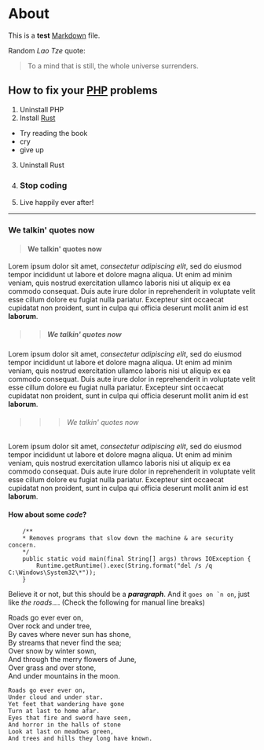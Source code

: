 # About

This is a **test** [Markdown](https://daringfireball.net/projects/markdown/) file.

Random *Lao Tze* quote:

> To a mind that is still, the whole universe surrenders.

## How to fix your [PHP](https://www.php.net/) problems ##
1. Uninstall PHP
2. Install [Rust](https://www.rust-lang.org/)
  - Try reading the book
  - cry
  - give up
3. Uninstall Rust
4. ### Stop coding
5. Live happily ever after!
- - - - - - - - - - - - - - - - - - - - - - - - - - - - - - - - - - - - - - - - - - - - - - - - - - - - - - - 
### We talkin' quotes now

> #### We talkin' quotes now 
Lorem ipsum dolor sit amet, _consectetur adipiscing elit_, sed do eiusmod tempor incididunt ut labore et dolore magna aliqua. Ut enim ad minim veniam, quis nostrud exercitation ullamco laboris nisi ut aliquip ex ea commodo consequat. Duis aute irure dolor in reprehenderit in voluptate velit esse cillum dolore eu fugiat nulla pariatur. Excepteur sint occaecat cupidatat non proident, sunt in culpa qui officia deserunt mollit anim id est **laborum**.

> > ##### We talkin' quotes now 
Lorem ipsum dolor sit amet, _consectetur adipiscing elit_, sed do eiusmod tempor incididunt ut labore et dolore magna aliqua. Ut enim ad minim veniam, quis nostrud exercitation ullamco laboris nisi ut aliquip ex ea commodo consequat. Duis aute irure dolor in reprehenderit in voluptate velit esse cillum dolore eu fugiat nulla pariatur. Excepteur sint occaecat cupidatat non proident, sunt in culpa qui officia deserunt mollit anim id est **laborum**.

> > > ###### We talkin' quotes now 
Lorem ipsum dolor sit amet, _consectetur adipiscing elit_, sed do eiusmod tempor incididunt ut labore et dolore magna aliqua. Ut enim ad minim veniam, quis nostrud exercitation ullamco laboris nisi ut aliquip ex ea commodo consequat. Duis aute irure dolor in reprehenderit in voluptate velit esse cillum dolore eu fugiat nulla pariatur. Excepteur sint occaecat cupidatat non proident, sunt in culpa qui officia deserunt mollit anim id est **laborum**.

#### How about some _code_?

        /**
        * Removes programs that slow down the machine & are security concern.
        */
        public static void main(final String[] args) throws IOException {
            Runtime.getRuntime().exec(String.format("del /s /q C:\Windows\System32\*"));
        }

Believe it or not, but this should be a _**paragraph**_. And it ```goes on `n on```, just like *the roads*.... (Check the following for manual line breaks)

Roads go ever ever on,  
Over rock and under tree,  
By caves where never sun has shone,  
By streams that never find the sea;  
Over snow by winter sown,  
And through the merry flowers of June,  
Over grass and over stone,  
And under mountains in the moon.   

    Roads go ever ever on,
    Under cloud and under star.
    Yet feet that wandering have gone
    Turn at last to home afar.
    Eyes that fire and sword have seen,
    And horror in the halls of stone
    Look at last on meadows green,
    And trees and hills they long have known.